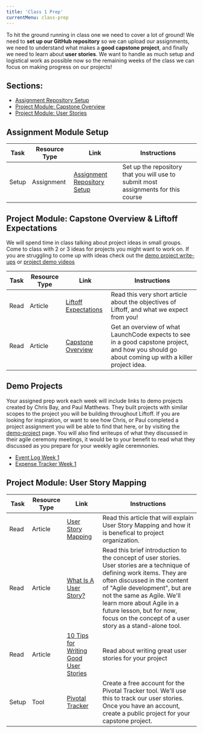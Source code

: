 ```yaml
---
title: 'Class 1 Prep'
currentMenu: class-prep
---
```

To hit the ground running in class one we need to cover a lot of ground! We need to **set up our GitHub repository** so we can upload our assignments, we need to understand what makes a **good capstone project**, and finally we need to learn about **user stories**. We want to handle as much setup and logistical work as possible now so the remaining weeks of the class we can focus on making progress on our projects!

## Sections:

- [Assignment Repository Setup](#assignment-module-setup)
- [Project Module: Capstone Overview](#project-assignment-capstone-overview)
- [Project Module: User Stories](#project-module-user-stories)

## Assignment Module Setup
Task | Resource Type | Link | Instructions
|----|---------------|------|-------------|
Setup | Assignment | [Assignment Repository Setup](../../assignments/setup/) | Set up the repository that you will use to submit most assignments for this course

## Project Module: Capstone Overview & Liftoff Expectations

We will spend time in class talking about project ideas in small groups. Come to class with 2 or 3 ideas for projects you might want to work on. If you are struggling to come up with ideas check out the [demo project write-ups](../../demo-projects) or [project demo videos](https://www.youtube.com/watch?v=_8LRJHkTqsg&list=PLs5n5nYB22fIdV_HMkekxx7Yt06lXUptT)


Task | Resource Type | Link | Instructions
|----|---------------|------|-------------|
Read | Article | [Liftoff Expectations](../../articles/liftoff-expectations/) | Read this very short article about the objectives of Liftoff, and what we expect from you!
Read | Article | [Capstone Overview](../../articles/capstone-overview/) | Get an overview of what LaunchCode expects to see in a good capstone project, and how you should go about coming up with a killer project idea. | 

## Demo Projects

Your assigned prep work each week will include links to demo projects created by Chris Bay, and Paul Matthews. They built projects with similar scopes to the project you will be building throughout Liftoff. If you are looking for inspiration, or want to see how Chris, or Paul completed a project assignment you will be able to find that here, or by visiting the [demo-project](../../demo-projects/) page. You will also find writeups of what they discussed in their agile ceremony meetings, it would be to your benefit to read what they discussed as you prepare for your weekly agile ceremnonies.

- [Event Log Week 1](../../demo-projects/event-log/#week-1)
- [Expense Tracker Week 1](../../demo-projects/expense-tracker/#week-1)

## Project Module: User Story Mapping

Task | Resource Type | Link | Instructions
|----|---------------|------|-------------|
Read | Article | [User Story Mapping](https://manifesto.co.uk/user-story-mapping/) | Read this article that will explain User Story Mapping and how it is benefical to project organization. | 
Read | Article | [What Is A User Story?](https://www.leadingagile.com/2012/07/user-story/) | Read this brief introduction to the concept of user stories. User stories are a technique of defining work items. They are often discussed in the content of "Agile development", but are not the same as Agile. We'll learn more about Agile in a future lesson, but for now, focus on the concept of a user story as a stand-alone tool.
Read | Article | [10 Tips for Writing Good User Stories](http://www.romanpichler.com/blog/10-tips-writing-good-user-stories/) | Read about writing great user stories for your project
Setup | Tool | [Pivotal Tracker](http://pivotaltracker.com/) | Create a free account for the Pivotal Tracker tool. We'll use this to track our user stories. Once you have an account, create a public project for your capstone project.